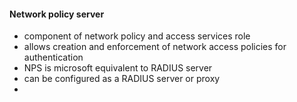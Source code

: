 #### Network policy server
- component of network policy and access services role
- allows creation and enforcement of network access policies for authentication
- NPS is microsoft equivalent to RADIUS server
- can be configured as a RADIUS server or proxy
- 